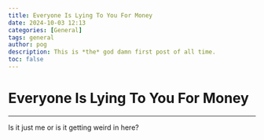 ```yaml
---
title: Everyone Is Lying To You For Money
date: 2024-10-03 12:13
categories: [General]
tags: general
author: pog
description: This is *the* god damn first post of all time.
toc: false
---
```


# Everyone Is Lying To You For Money

---

Is it just me or is it getting weird in here?
